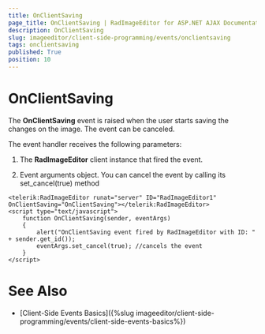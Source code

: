 ```yaml
---
title: OnClientSaving
page_title: OnClientSaving | RadImageEditor for ASP.NET AJAX Documentation
description: OnClientSaving
slug: imageeditor/client-side-programming/events/onclientsaving
tags: onclientsaving
published: True
position: 10
---
```


# OnClientSaving





The **OnClientSaving** event is raised when the user starts saving the changes on the image. The event can be canceled.

The event handler receives the following parameters:

1. The **RadImageEditor** client instance that fired the event.

1. Event arguments object. You can cancel the event by calling its set_cancel(true) method

````ASP.NET
<telerik:RadImageEditor runat="server" ID="RadImageEditor1" OnClientSaving="OnClientSaving"></telerik:RadImageEditor>
<script type="text/javascript">
    function OnClientSaving(sender, eventArgs)
    {
        alert("OnClientSaving event fired by RadImageEditor with ID: " + sender.get_id());
        eventArgs.set_cancel(true); //cancels the event
    }
</script>
````



# See Also

 * [Client-Side Events Basics]({%slug imageeditor/client-side-programming/events/client-side-events-basics%})
